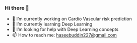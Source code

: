 ### Hi there 👋
- 🔭 I’m currently working on Cardio Vascular risk prediction
- 🌱 I’m currently learning Deep Learning
- 🤔 I’m looking for help with Deep Learning concepts
- 📫 How to reach me: haseebuddin227@gmail.com

